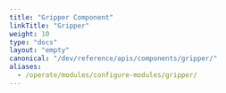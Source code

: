 ```yaml
---
title: "Gripper Component"
linkTitle: "Gripper"
weight: 10
type: "docs"
layout: "empty"
canonical: "/dev/reference/apis/components/gripper/"
aliases:
  - /operate/modules/configure-modules/gripper/
---
```

